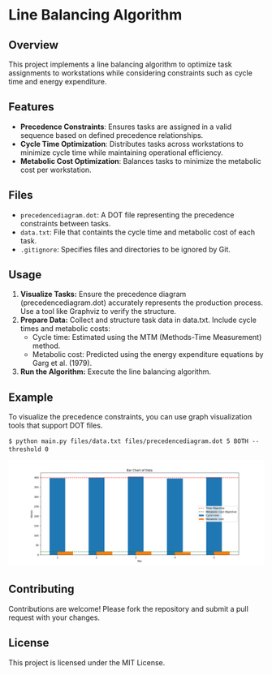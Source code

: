 # Line Balancing Algorithm

## Overview

This project implements a line balancing algorithm to optimize task assignments to workstations while considering constraints such as cycle time and energy expenditure.

## Features

- **Precedence Constraints**: Ensures tasks are assigned in a valid sequence based on defined precedence relationships.
- **Cycle Time Optimization**: Distributes tasks across workstations to minimize cycle time while maintaining operational efficiency.
- **Metabolic Cost Optimization**: Balances tasks to minimize the metabolic cost per workstation.

## Files

- `precedencediagram.dot`: A DOT file representing the precedence constraints between tasks.
- `data.txt`: File that containts the cycle time and metabolic cost of each task. 
- `.gitignore`: Specifies files and directories to be ignored by Git.

## Usage

1. **Visualize Tasks:** Ensure the precedence diagram (precedencediagram.dot) accurately represents the production process. Use a tool like Graphviz to verify the structure.
2. **Prepare Data:** Collect and structure task data in data.txt. Include cycle times and metabolic costs:
   - Cycle time: Estimated using the MTM (Methods-Time Measurement) method.
   - Metabolic cost: Predicted using the energy expenditure equations by Garg et al. (1979).
3. **Run the Algorithm:** Execute the line balancing algorithm.

## Example

To visualize the precedence constraints, you can use graph visualization tools that support DOT files.

```
$ python main.py files/data.txt files/precedencediagram.dot 5 BOTH --threshold 0
```

![Example for 5 operators.](figs/plot_for_5_operators.png) 

## Contributing

Contributions are welcome! Please fork the repository and submit a pull request with your changes.

## License

This project is licensed under the MIT License.
